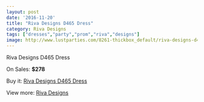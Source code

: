 ```yaml
---
layout: post
date: '2016-11-20'
title: "Riva Designs D465 Dress"
category: Riva Designs
tags: ["dresses","party","prom","riva","designs"]
image: http://www.lustparties.com/8261-thickbox_default/riva-designs-d465-dress.jpg
---
```

Riva Designs D465 Dress

On Sales: **$278**
<a href="https://www.lustparties.com/en/riva-designs/2772-riva-designs-d465-dress.html"><amp-img layout="responsive" width="600" height="600" src="//www.lustparties.com/8261-thickbox_default/riva-designs-d465-dress.jpg" alt="Riva Designs D465 Dress 0" /></a>
<a href="https://www.lustparties.com/en/riva-designs/2772-riva-designs-d465-dress.html"><amp-img layout="responsive" width="600" height="600" src="//www.lustparties.com/8262-thickbox_default/riva-designs-d465-dress.jpg" alt="Riva Designs D465 Dress 1" /></a>

Buy it: [Riva Designs D465 Dress](https://www.lustparties.com/en/riva-designs/2772-riva-designs-d465-dress.html "Riva Designs D465 Dress")

View more: [Riva Designs](https://www.lustparties.com/en/6-riva-designs "Riva Designs")